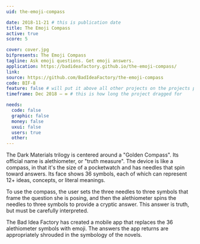 ```yaml
---
uid: the-emoji-compass

date: 2018-11-21 # this is publication date
title: The Emoji Compass
active: true
score: 5

cover: cover.jpg
bifpresents: The Emoji Compass
tagline: Ask emoji questions. Get emoji answers.
application: https://badideafactory.github.io/the-emoji-compass/
link:
source: https://github.com/BadIdeaFactory/the-emoji-compass
code: BIF-8
feature: false # will put it above all other projects on the projects page, and feature it on the home page
timeframe: Dec 2018 – ∞ # this is how long the project dragged for

needs:
  code: false
  graphic: false
  money: false
  uxui: false
  users: true
  other: 
---
```


The Dark Materials trilogy is centered around a "Golden Compass". Its official name is alethiometer, or "truth measure". The device is like a compass, in that it's the size of a pocketwatch and has needles that spin toward answers. Its face shows 36 symbols, each of which can represent 12+ ideas, concepts, or literal meanings.

To use the compass, the user sets the three needles to three symbols that frame the question she is posing, and then the alethiometer spins the needles to three symbols to provide a cryptic answer. This answer is truth, but must be carefully interpreted.

The Bad Idea Factory has created a mobile app that replaces the 36 alethiometer symbols with emoji. The answers the app returns are appropriately shrouded in the symbology of the novels.
